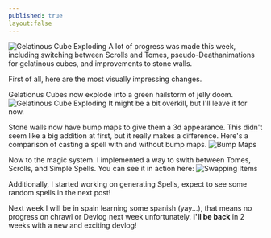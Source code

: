 ```yaml
---
published: true
layout:false
---
```


![Gelatinous Cube Exploding](http://i.imgur.com/T0NmZeZ.gif)
A lot of progress was made this week, including switching between Scrolls and Tomes, pseudo-Deathanimations for gelatinous cubes, and improvements to stone walls.
<!--excerpt-->

First of all, here are the most visually impressing changes.

Gelationus Cubes now explode into a green hailstorm of jelly doom.
![Gelatinous Cube Exploding](http://i.imgur.com/T0NmZeZ.gif)
It might be a bit overkill, but I'll leave it for now.

Stone walls now have bump maps to give them a 3d appearance. This didn't seem like a big addition at first, but it really makes a difference. Here's a comparison of casting a spell with and without bump maps.
![Bump Maps](http://i.imgur.com/GXH8Szd.gif)

Now to the magic system.
I implemented a way to swith between Tomes, Scrolls, and Simple Spells. You can see it in action here:
![Swapping Items](http://i.imgur.com/IcmmaJi.gif)

Additionally, I started working on generating Spells, expect to see some random spells in the next post!

Next week I will be in spain learning some spanish (yay...), that means no progress on chrawl or Devlog next week unfortunately. **I'll be back** in 2 weeks with a new and exciting devlog!
